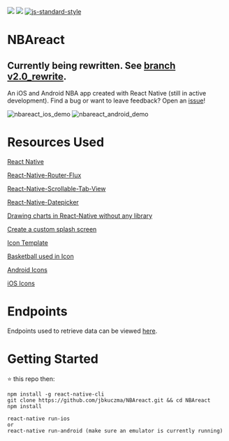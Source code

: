 ![](https://img.shields.io/github/issues/jbkuczma/NBAreact.svg?style=flat-square)
![](https://david-dm.org/jbkuczma/NBAreact.svg)
[![js-standard-style](https://img.shields.io/badge/code%20style-standard-brightgreen.svg?style=flat-square)](http://standardjs.com/)
# NBAreact
## Currently being rewritten. See [branch v2.0_rewrite](https://github.com/jbkuczma/NBAreact/tree/v2.0_rewrite).
An iOS and Android NBA app created with React Native (still in active development). Find a bug or want to leave feedback? Open an [issue](https://github.com/jbkuczma/NBAreact/issues)!

![nbareact_ios_demo](https://github.com/jbkuczma/NBAreact/blob/master/NBAreact_iOS.gif)
![nbareact_android_demo](https://github.com/jbkuczma/NBAreact/blob/master/NBAreact_Android.gif)

# Resources Used
[React Native](https://github.com/facebook/react-native)

[React-Native-Router-Flux](https://github.com/aksonov/react-native-router-flux)

[React-Native-Scrollable-Tab-View](https://github.com/skv-headless/react-native-scrollable-tab-view)

[React-Native-Datepicker](https://github.com/xgfe/react-native-datepicker)

[Drawing charts in React-Native without any library](https://medium.com/@wwayne_me/let-s-drawing-charts-in-react-native-without-any-library-4c20ba38d8ab#.omrlj0xpx)

[Create a custom splash screen](https://medium.com/@jvlobo/change-default-launch-screen-in-react-native-ios-app-544f94f1e947#.pnt190kb8)

[Icon Template](https://appicontemplate.com/ios9/)

[Basketball used in Icon](https://www.iconfinder.com/icons/315758/basketball_icon)

[Android Icons](http://romannurik.github.io/AndroidAssetStudio/icons-launcher.html)

[iOS Icons](https://makeappicon.com/)

# Endpoints

Endpoints used to retrieve data can be viewed [here](https://github.com/jbkuczma/NBAreact/blob/master/docs/ENDPOINTS.md).

# Getting Started

⭐️ this repo then:

    npm install -g react-native-cli
    git clone https://github.com/jbkuczma/NBAreact.git && cd NBAreact
    npm install

    react-native run-ios
    or
    react-native run-android (make sure an emulator is currently running)
